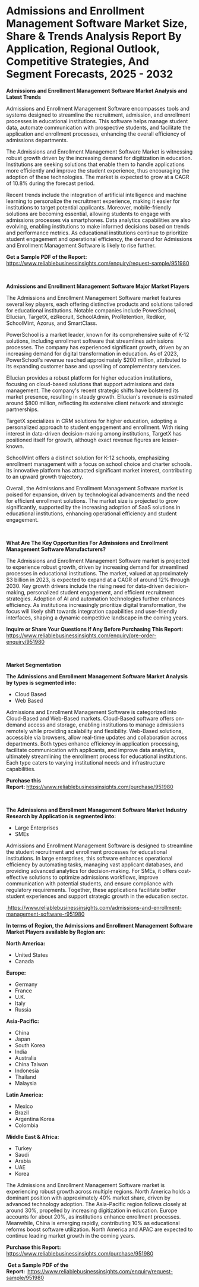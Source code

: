 <p><h1>Admissions and Enrollment Management Software Market Size, Share & Trends Analysis Report By Application, Regional Outlook, Competitive Strategies, And Segment Forecasts, 2025 - 2032</h1></p><p><strong>Admissions and Enrollment Management Software Market Analysis and Latest Trends</strong></p>
<p><p>Admissions and Enrollment Management Software encompasses tools and systems designed to streamline the recruitment, admission, and enrollment processes in educational institutions. This software helps manage student data, automate communication with prospective students, and facilitate the application and enrollment processes, enhancing the overall efficiency of admissions departments.</p><p>The Admissions and Enrollment Management Software Market is witnessing robust growth driven by the increasing demand for digitization in education. Institutions are seeking solutions that enable them to handle applications more efficiently and improve the student experience, thus encouraging the adoption of these technologies. The market is expected to grow at a CAGR of 10.8% during the forecast period. </p><p>Recent trends include the integration of artificial intelligence and machine learning to personalize the recruitment experience, making it easier for institutions to target potential applicants. Moreover, mobile-friendly solutions are becoming essential, allowing students to engage with admissions processes via smartphones. Data analytics capabilities are also evolving, enabling institutions to make informed decisions based on trends and performance metrics. As educational institutions continue to prioritize student engagement and operational efficiency, the demand for Admissions and Enrollment Management Software is likely to rise further.</p></p>
<p><strong>Get a Sample PDF of the Report:&nbsp;</strong> <a href="https://www.reliablebusinessinsights.com/enquiry/request-sample/951980?utm_campaign=3344&utm_medium=2&utm_source=Github&utm_content=ia&utm_term=17042025&utm_id=admissions-and-enrollment-management-software">https://www.reliablebusinessinsights.com/enquiry/request-sample/951980</a></p>
<p>&nbsp;</p>
<p><strong>Admissions and Enrollment Management Software Major Market Players</strong></p>
<p><p>The Admissions and Enrollment Management Software market features several key players, each offering distinctive products and solutions tailored for educational institutions. Notable companies include PowerSchool, Ellucian, TargetX, ezRecruit, SchoolAdmin, ProRetention, Rediker, SchoolMint, Azorus, and SmartClass.</p><p>PowerSchool is a market leader, known for its comprehensive suite of K-12 solutions, including enrollment software that streamlines admissions processes. The company has experienced significant growth, driven by an increasing demand for digital transformation in education. As of 2023, PowerSchool's revenue reached approximately $200 million, attributed to its expanding customer base and upselling of complementary services.</p><p>Ellucian provides a robust platform for higher education institutions, focusing on cloud-based solutions that support admissions and data management. The company's recent strategic shifts have bolstered its market presence, resulting in steady growth. Ellucian's revenue is estimated around $800 million, reflecting its extensive client network and strategic partnerships.</p><p>TargetX specializes in CRM solutions for higher education, adopting a personalized approach to student engagement and enrollment. With rising interest in data-driven decision-making among institutions, TargetX has positioned itself for growth, although exact revenue figures are lesser-known.</p><p>SchoolMint offers a distinct solution for K-12 schools, emphasizing enrollment management with a focus on school choice and charter schools. Its innovative platform has attracted significant market interest, contributing to an upward growth trajectory.</p><p>Overall, the Admissions and Enrollment Management Software market is poised for expansion, driven by technological advancements and the need for efficient enrollment solutions. The market size is projected to grow significantly, supported by the increasing adoption of SaaS solutions in educational institutions, enhancing operational efficiency and student engagement.</p></p>
<p>&nbsp;</p>
<p><strong>What Are The Key Opportunities For Admissions and Enrollment Management Software Manufacturers?</strong></p>
<p><p>The Admissions and Enrollment Management Software market is projected to experience robust growth, driven by increasing demand for streamlined processes in educational institutions. The market, valued at approximately $3 billion in 2023, is expected to expand at a CAGR of around 12% through 2030. Key growth drivers include the rising need for data-driven decision-making, personalized student engagement, and efficient recruitment strategies. Adoption of AI and automation technologies further enhances efficiency. As institutions increasingly prioritize digital transformation, the focus will likely shift towards integration capabilities and user-friendly interfaces, shaping a dynamic competitive landscape in the coming years.</p></p>
<p><strong>Inquire or Share Your Questions If Any Before Purchasing This Report:</strong> <a href="https://www.reliablebusinessinsights.com/enquiry/pre-order-enquiry/951980?utm_campaign=3344&utm_medium=2&utm_source=Github&utm_content=ia&utm_term=17042025&utm_id=admissions-and-enrollment-management-software">https://www.reliablebusinessinsights.com/enquiry/pre-order-enquiry/951980</a></p>
<p>&nbsp;</p>
<p><strong>Market Segmentation</strong></p>
<p><strong>The Admissions and Enrollment Management Software Market Analysis by types is segmented into:</strong></p>
<p><ul><li>Cloud Based</li><li>Web Based</li></ul></p>
<p><p>Admissions and Enrollment Management Software is categorized into Cloud-Based and Web-Based markets. Cloud-Based software offers on-demand access and storage, enabling institutions to manage admissions remotely while providing scalability and flexibility. Web-Based solutions, accessible via browsers, allow real-time updates and collaboration across departments. Both types enhance efficiency in application processing, facilitate communication with applicants, and improve data analytics, ultimately streamlining the enrollment process for educational institutions. Each type caters to varying institutional needs and infrastructure capabilities.</p></p>
<p><strong>Purchase this Report:&nbsp;</strong><a href="https://www.reliablebusinessinsights.com/purchase/951980?utm_campaign=3344&utm_medium=2&utm_source=Github&utm_content=ia&utm_term=17042025&utm_id=admissions-and-enrollment-management-software">https://www.reliablebusinessinsights.com/purchase/951980</a></p>
<p>&nbsp;</p>
<p><strong>The Admissions and Enrollment Management Software Market Industry Research by Application is segmented into:</strong></p>
<p><ul><li>Large Enterprises</li><li>SMEs</li></ul></p>
<p><p>Admissions and Enrollment Management Software is designed to streamline the student recruitment and enrollment processes for educational institutions. In large enterprises, this software enhances operational efficiency by automating tasks, managing vast applicant databases, and providing advanced analytics for decision-making. For SMEs, it offers cost-effective solutions to optimize admissions workflows, improve communication with potential students, and ensure compliance with regulatory requirements. Together, these applications facilitate better student experiences and support strategic growth in the education sector.</p></p>
<p><a href="https://www.reliablebusinessinsights.com/admissions-and-enrollment-management-software-r951980?utm_campaign=3344&utm_medium=2&utm_source=Github&utm_content=ia&utm_term=17042025&utm_id=admissions-and-enrollment-management-software">&nbsp;https://www.reliablebusinessinsights.com/admissions-and-enrollment-management-software-r951980</a></p>
<p><strong>In terms of Region, the Admissions and Enrollment Management Software Market Players available by Region are:</strong></p>
<p>
    <p> <strong> North America: </strong>
        <ul>
            <li>United States</li>
            <li>Canada</li>
        </ul>
        </p> 
    <p> <strong> Europe: </strong>
        <ul>
            <li>Germany</li>
            <li>France</li>
            <li>U.K.</li>
            <li>Italy</li>
            <li>Russia</li>
        </ul>
        </p> 
    <p> <strong> Asia-Pacific: </strong>
        <ul>
            <li>China</li>
            <li>Japan</li>
            <li>South Korea</li>
            <li>India</li>
            <li>Australia</li>
            <li>China Taiwan</li>
            <li>Indonesia</li>
            <li>Thailand</li>
            <li>Malaysia</li>
        </ul>
        </p> 
    <p> <strong> Latin America: </strong>
        <ul>
            <li>Mexico</li>
            <li>Brazil</li>
            <li>Argentina Korea</li>
            <li>Colombia</li>
        </ul>
        </p> 
    <p> <strong> Middle East & Africa: </strong>
        <ul>
            <li>Turkey</li>
            <li>Saudi</li>
            <li>Arabia</li>
            <li>UAE</li>
            <li>Korea</li>
        </ul>
    </p>
    </p>
<p><p>The Admissions and Enrollment Management Software market is experiencing robust growth across multiple regions. North America holds a dominant position with approximately 40% market share, driven by advanced technology adoption. The Asia-Pacific region follows closely at around 30%, propelled by increasing digitization in education. Europe accounts for about 20%, as institutions enhance enrollment processes. Meanwhile, China is emerging rapidly, contributing 10% as educational reforms boost software utilization. North America and APAC are expected to continue leading market growth in the coming years.</p></p>
<p><strong>Purchase this Report: </strong><a href="https://www.reliablebusinessinsights.com/purchase/951980?utm_campaign=3344&utm_medium=2&utm_source=Github&utm_content=ia&utm_term=17042025&utm_id=admissions-and-enrollment-management-software">https://www.reliablebusinessinsights.com/purchase/951980</a></p>
<p>&nbsp;<strong>Get a Sample PDF of the Report:&nbsp;&nbsp;</strong><a href="https://www.reliablebusinessinsights.com/enquiry/request-sample/951980?utm_campaign=3344&utm_medium=2&utm_source=Github&utm_content=ia&utm_term=17042025&utm_id=admissions-and-enrollment-management-software">https://www.reliablebusinessinsights.com/enquiry/request-sample/951980</a></p>
<p><strong></strong></p>
<p><p></p><p></p><p></p></p>
